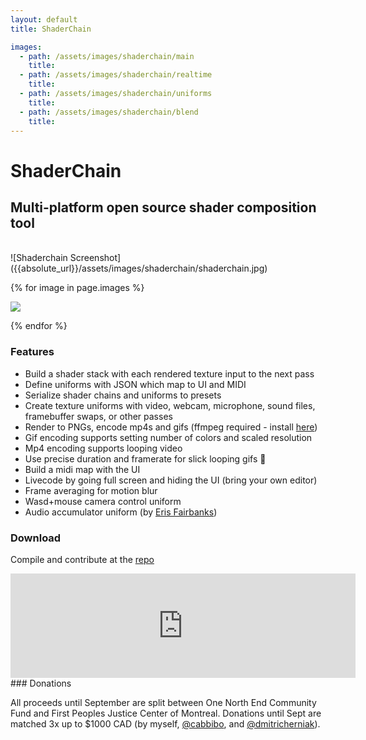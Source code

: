 ```yaml
---
layout: default
title: ShaderChain

images:
  - path: /assets/images/shaderchain/main
    title:
  - path: /assets/images/shaderchain/realtime
    title:
  - path: /assets/images/shaderchain/uniforms
    title:
  - path: /assets/images/shaderchain/blend
    title:
---
```


<head>
  <link rel="stylesheet" href="{{absolute_url}}/assets/css/video.css">
  <link href="{{absolute_url}}/assets/css/lightbox.min.css" rel="stylesheet" />
  <link rel="stylesheet" href="{{absolute_url}}/assets/css/gallery.css">
</head>

# ShaderChain
## Multi-platform open source shader composition tool  
<br>
![Shaderchain Screenshot]({{absolute_url}}/assets/images/shaderchain/shaderchain.jpg)

<div class="gallery">

{% for image in page.images %}

  <a href="{{absolute_url}}{{image.path}}.gif" data-lightbox="gifs"><img src="{{absolute_url}}{{image.path}}_sm.gif"> </a>

{% endfor %}

</div>

### Features
* Build a shader stack with each rendered texture input to the next pass
* Define uniforms with JSON which map to UI and MIDI
* Serialize shader chains and uniforms to presets
* Create texture uniforms with video, webcam, microphone, sound files, framebuffer swaps, or other passes
* Render to PNGs, encode mp4s and gifs (ffmpeg required - install [here](https://ffmpeg.org/download.html))
* Gif encoding supports setting number of colors and scaled resolution
* Mp4 encoding supports looping video
* Use precise duration and framerate for slick looping gifs 🤩
* Build a midi map with the UI
* Livecode by going full screen and hiding the UI (bring your own editor)
* Frame averaging for motion blur
* Wasd+mouse camera control uniform
* Audio accumulator uniform (by [Eris Fairbanks](http://twitter.com/sometimesmusic))

### Download
Compile and contribute at the [repo](https://git.sr.ht/~connorbell/ShaderChain)  

<iframe src="https://itch.io/embed/682991" width="552" height="167" frameborder="0"><a href="https://connorbell.itch.io/shaderchain">ShaderChain by connorbell</a></iframe>
<br>
### Donations

All proceeds until September are split between One North End Community Fund and First Peoples Justice Center of Montreal. Donations until Sept are matched 3x up to $1000 CAD (by myself, [@cabbibo](twitter.com/cabbibo), and [@dmitricherniak](http://instagram.com/dmitricherniak)).

<script src="{{absolute_url}}/assets/js/lightbox-plus-jquery.min.js"></script>
